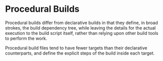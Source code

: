Procedural Builds
=================

Procedural builds differ from declarative builds in that they define, in
broad strokes, the build dependency tree, while leaving the details for the
actual execution to the build script itself, rather than relying upon other
build tools to perform the work.

Procedural build files tend to have fewer targets than their declarative
counterparts, and define the explicit steps of the build inside each target.
